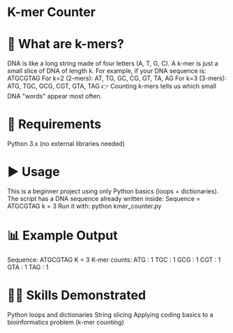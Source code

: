 # K-mer Counter 
# 🧩 What are k-mers?
DNA is like a long string made of four letters (A, T, G, C).
A k-mer is just a small slice of DNA of length k.
For example, if your DNA sequence is:
ATGCGTAG
For k=2 (2-mers): AT, TG, GC, CG, GT, TA, AG
For k=3 (3-mers): ATG, TGC, GCG, CGT, GTA, TAG
👉 Counting k-mers tells us which small DNA "words" appear most often.
# 🔧 Requirements
Python 3.x (no external libraries needed)
# ▶️ Usage
This is a beginner project using only Python basics (loops + dictionaries).
The script has a DNA sequence already written inside:
Sequence = ATGCGTAG
k = 3
Run it with:
python kmer_counter.py
# 📊 Example Output
Sequence: ATGCGTAG
K = 3
K-mer counts:
ATG : 1
TGC : 1
GCG : 1
CGT : 1
GTA : 1
TAG : 1
# 🧑‍💻 Skills Demonstrated
Python loops and dictionaries
String slicing
Applying coding basics to a bioinformatics problem (k-mer counting)

